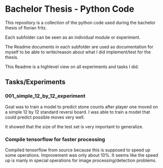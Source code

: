 # Bachelor Thesis - Python Code

This repository is a collection of the python code used during the bachelor
thesis of florian fritz.

Each subfolder can be seen as an individual module or experiment.

The Readme documents in each subfolder are used as documentation for myself to be able
to write/reason about what I did implement/test for the thesis.

This Readme is a highlevel view on all experiments and tasks I did.

## Tasks/Experiments

### 001_simple_12_by_12_experiment

Goal was to train a model to predict stone counts after player one moved on a simple 
12 by 12 standard reversi board.
I was able to train a model that could predict possible moves very well.

It showed that the size of the test set is very important to generalize.

### Compile tensorflow for faster processing

Compiled tensorflow from source because this is supposed to speed up some  operations.
Improvement was only about 10%. It seems like the speed up is manly in special operations
for image processing/detection problems.


